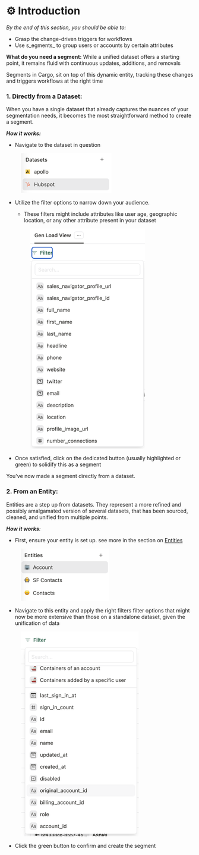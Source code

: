 # ⚙ Introduction

_By the end of this section, you should be able to:_

* Grasp the change-driven triggers for workflows
* Use s_egments_ to group users or accounts by certain attributes



**What do you need a segment:** While a unified dataset offers a starting point, it remains fluid with continuous updates, additions, and removals

Segments in Cargo, sit on top of this dynamic entity, tracking these changes and triggers workflows at the right time



### **1. Directly from a Dataset:**&#x20;

When you have a single dataset that already captures the nuances of your segmentation needs, it becomes the most straightforward method to create a segment.

_**How it works:**_

* Navigate to the dataset in question

<figure><img src="../.gitbook/assets/Screenshot 2023-10-03 at 10.41.54.png" alt="" width="243"><figcaption></figcaption></figure>

*   Utilize the filter options to narrow down your audience.&#x20;

    * These filters might include attributes like user age, geographic location, or any other attribute present in your dataset&#x20;





    <figure><img src="../.gitbook/assets/Screenshot 2023-10-03 at 10.50.06.png" alt="" width="310"><figcaption></figcaption></figure>
* Once satisfied, click on the dedicated button (usually highlighted or green) to solidify this as a segment

You've now made a segment directly from a dataset.

### **2. From an Entity:**&#x20;

Entities are a step up from datasets. They represent a more refined and possibly amalgamated version of several datasets, that has been sourced, cleaned, and unified from multiple points.

_**How it works**:_

* First, ensure your entity is set up. see more in the section on [Entities](https://app.gitbook.com/o/4mORJs1gC0yIX9GWp4Rp/s/xm3PV8WN8Sxx6tS7U2FC/\~/changes/71/storage/creating-entities-in-cargo)&#x20;

<figure><img src="../.gitbook/assets/Screenshot 2023-10-03 at 10.47.55.png" alt="" width="238"><figcaption></figcaption></figure>

* Navigate to this entity and apply the right filters filter options that might now be more extensive than those on a standalone dataset, given the unification of data&#x20;

<figure><img src="../.gitbook/assets/Screenshot 2023-10-03 at 10.45.02.png" alt="" width="317"><figcaption></figcaption></figure>



* Click the green button to confirm and create the segment
